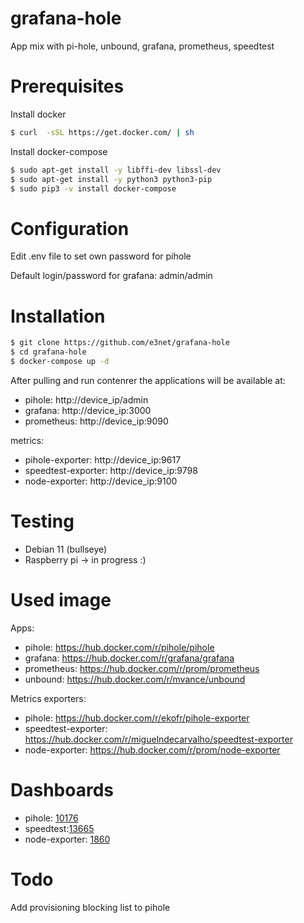 # grafana-hole
App mix with pi-hole, unbound, grafana, prometheus, speedtest


# Prerequisites

Install docker
```sh
$ curl  -sSL https://get.docker.com/ | sh
```
Install docker-compose
```sh
$ sudo apt-get install -y libffi-dev libssl-dev
$ sudo apt-get install -y python3 python3-pip
$ sudo pip3 -v install docker-compose
```
# Configuration
Edit .env file to set own password for pihole

Default login/password for grafana: admin/admin

# Installation
```sh
$ git clone https://github.com/e3net/grafana-hole
$ cd grafana-hole
$ docker-compose up -d
```

After pulling and run contenrer the applications will be available at:
- pihole: http://device_ip/admin
- grafana: http://device_ip:3000
- prometheus: http://device_ip:9090

metrics:
- pihole-exporter: http://device_ip:9617
- speedtest-exporter: http://device_ip:9798
- node-exporter: http://device_ip:9100

# Testing
- Debian 11 (bullseye)
- Raspberry pi -> in progress :)

# Used image
Apps:
- pihole: https://hub.docker.com/r/pihole/pihole
- grafana: https://hub.docker.com/r/grafana/grafana
- prometheus: https://hub.docker.com/r/prom/prometheus
- unbound: https://hub.docker.com/r/mvance/unbound

Metrics exporters:
- pihole: https://hub.docker.com/r/ekofr/pihole-exporter
- speedtest-exporter: https://hub.docker.com/r/miguelndecarvalho/speedtest-exporter
- node-exporter: https://hub.docker.com/r/prom/node-exporter

# Dashboards
- pihole: [10176](https://grafana.com/grafana/dashboards/10176-pi-hole-exporter/)
- speedtest:[13665](https://grafana.com/grafana/dashboards/13665-speedtest-exporter-dashboard/)
- node-exporter: [1860](https://grafana.com/grafana/dashboards/1860-node-exporter-full/)

# Todo
Add provisioning blocking list to pihole